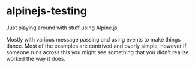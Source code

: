 # alpinejs-testing
Just playing around with stuff using Alpine.js

Mostly with various message passing and using events to make things dance. Most of the examples are
contrived and overly simple, however if someone runs across this you might see something that you didn't
realize worked the way it does. 